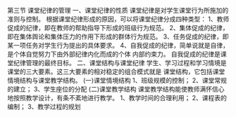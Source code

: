 第三节 课堂纪律的管理
一、课堂纪律的性质
课堂纪律是对学生课堂行为所施加的准则与控制。
根据课堂纪律形成的原因，可以将课堂纪律分成四种类型：
1、教师促成的纪律，即在教师的帮助指导下形成的班级行为规范。
2、集体促成的纪律，即在集体舆论和集体压力的作用下形成的群体行为规范。
3、任务促成的纪律，即某一项任务对学生行为提出的具体要求。
4、自我促成的纪律，简单说就是自律，是个体自觉努力下由外部纪律内化而成的个体
内部约束力。 自我促成的纪律是课堂纪律管理的最终目标。
二、课堂结构与课堂纪律
学生、学习过程和学习情境是课堂的三大要素。这三大要素的相对稳定的组合模式就是
课堂结构，它包括课堂情境结构与课堂教学结构。
(一)课堂情境结构
1、班级规模的控制； 2、课堂常规的建立； 3、学生座位的分配
(二)课堂教学结构
课堂教学结构能使教师满怀信心地按照教学设计，有条不紊地进行教学。
1、教学时间的合理利用； 2、课程表的编制； 3、教学过程的规划